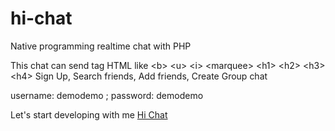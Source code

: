 # hi-chat
Native programming realtime chat with PHP

This chat can send tag HTML like &lt;b&gt; &lt;u&gt; &lt;i&gt; &lt;marquee&gt; &lt;h1&gt; &lt;h2&gt; &lt;h3&gt; &lt;h4&gt;
Sign Up, Search friends, Add friends, Create Group chat

username: demodemo ; password: demodemo

Let's start developing with me
<a href="http://hillo.esy.es">Hi Chat</a>
